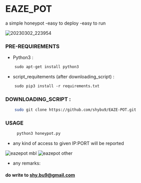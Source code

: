 # EAZE_POT
  a simple honeypot -easy to deploy -easy to run
  

![20230302_223954](https://user-images.githubusercontent.com/112984045/222503364-670a695a-f534-4401-86e2-1f13121065a7.jpg)

### PRE-REQUIREMENTS  
* Python3 :
 ```bash 
     sudo apt-get install python3 
 ``` 
  
  
  
* script_requitements (after downloading_script) :
 ```bash 
     sudo pip3 install -r requirements.txt 
 ```
 
 ### DOWNLOADING_SCRIPT :
 ```bash 
     sudo git clone https://github.com/shybu9/EAZE-POT.git 
 ``` 
 
 ### USAGE
 ```bash
      python3 honeypot.py
 ```

* any kind of access to given IP:PORT will be reported

![eazepot mbl](https://user-images.githubusercontent.com/112984045/220195119-d37cc62e-f932-4be0-97ff-6b1a2ef914e6.png)
![eazepot other](https://user-images.githubusercontent.com/112984045/220195129-7f3a5ec7-e994-4020-b71e-949c499f0c9c.png)


* any remarks:<br> 
####      do write to shy.bu9@gmail.com

